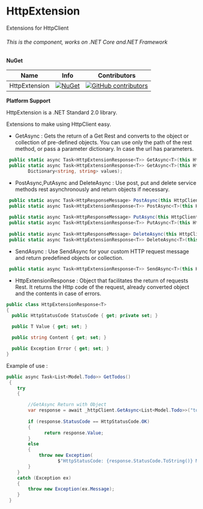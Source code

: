 # HttpExtension

Extensions for HttpClient

###### This is the component, works on .NET Core and.NET Framework

**NuGet**

|Name|Info|Contributors|
| ------------------- | ------------------- | ------------------- |
|HttpExtension|[![NuGet](https://buildstats.info/nuget/HttpExtension)](https://www.nuget.org/packages/HttpExtension/)|[![GitHub contributors](https://img.shields.io/github/contributors/TBertuzzi/HttpExtension.svg)](https://github.com/TBertuzzi/HttpExtension/graphs/contributors)|

**Platform Support**

HttpExtension is a .NET Standard 2.0 library.

Extensions to make using HttpClient easy.

* GetAsync<T> : Gets the return of a Get Rest and converts to the object or collection of pre-defined objects.
You can use only the path of the rest method, or pass a parameter dictionary. In case the url has parameters.

```csharp
 public static async Task<HttpExtensionResponse<T>> GetAsync<T>(this HttpClient httpClient, string address);
 public static async Task<HttpExtensionResponse<T>> GetAsync<T>(this HttpClient httpClient, string address,
        Dictionary<string, string> values);
```


* PostAsync<T>,PutAsync<T> and DeleteAsync<T> : Use post, put and delete service methods rest asynchronously and return objects if necessary. 

```csharp
 public static async Task<HttpResponseMessage> PostAsync(this HttpClient httpClient,string address, object dto);
 public static async Task<HttpExtensionResponse<T>> PostAsync<T>(this HttpClient httpClient, string address, object dto);
 
 public static async Task<HttpResponseMessage> PutAsync(this HttpClient httpClient,string address, object dto);
 public static async Task<HttpExtensionResponse<T>> PutAsync<T>(this HttpClient httpClient, string address, object dto);
 
 public static async Task<HttpResponseMessage> DeleteAsync(this HttpClient httpClient,string address, object dto);
 public static async Task<HttpExtensionResponse<T>> DeleteAsync<T>(this HttpClient httpClient, string address, object dto);
```

* SendAsync<T> : Use SendAsync for your custom HTTP request message and return predefined objects or collection.

```csharp
 public static async Task<HttpExtensionResponse<T>> SendAsync<T>(this HttpClient httpClient, HttpRequestMessage request);
```

* HttpExtensionResponse<T> : Object that facilitates the return of requests Rest. It returns the Http code of the request, already converted object and the contents in case of errors.

```csharp
public class HttpExtensionResponse<T>
{
  public HttpStatusCode StatusCode { get; private set; }

  public T Value { get; set; }

  public string Content { get; set; }

  public Exception Error { get; set; }
}
```

Example of use :

```csharp
public async Task<List<Model.Todo>> GetTodos()
 {
    try
    {

        //GetAsync Return with Object
        var response = await _httpClient.GetAsync<List<Model.Todo>>("todos");
           
        if (response.StatusCode == HttpStatusCode.OK)
        {
              return response.Value;
        }
        else
        {
            throw new Exception(
                   $"HttpStatusCode: {response.StatusCode.ToString()} Message: {response.Content}");
        }
    }
    catch (Exception ex)
    {
        throw new Exception(ex.Message);
    }
 }
```

